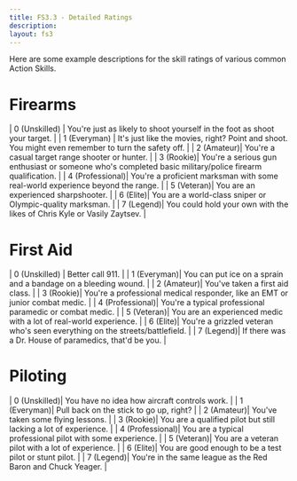 ```yaml
---
title: FS3.3 - Detailed Ratings
description:
layout: fs3
---
```


Here are some example descriptions for the skill ratings of various common Action Skills.

# Firearms

| 0 (Unskilled) | You're just as likely to shoot yourself in the foot as shoot your target. |
| 1 (Everyman) | It's just like the movies, right?  Point and shoot.  You might even remember to turn the safety off. |
| 2 (Amateur)| You're a casual target range shooter or hunter. |
| 3 (Rookie)| You're a serious gun enthusiast or someone who's completed basic military/police firearm qualification. |
| 4 (Professional)| You're a proficient marksman with some real-world experience beyond the range. |
| 5 (Veteran)| You are an experienced sharpshooter. |
| 6 (Elite)| You are a world-class sniper or Olympic-quality marksman. |
| 7 (Legend)| You could hold your own with the likes of Chris Kyle or Vasily Zaytsev. |


# First Aid

| 0 (Unskilled) | Better call 911. |
| 1 (Everyman)| You can put ice on a sprain and a bandage on a bleeding wound. |
| 2 (Amateur)| You've taken a first aid class. |
| 3 (Rookie)| You're a professional medical responder, like an EMT or junior combat medic. |
| 4 (Professional)| You're a typical professional paramedic or combat medic.  |
| 5 (Veteran)| You are an experienced medic with a lot of real-world experience. |
| 6 (Elite)| You're a grizzled veteran who's seen everything on the streets/battlefield. |
| 7 (Legend)| If there was a Dr. House of paramedics, that'd be you. |


# Piloting

| 0 (Unskilled)| You have no idea how aircraft controls work. |
| 1 (Everyman)| Pull back on the stick to go up, right? |
| 2 (Amateur)| You've taken some flying lessons. |
| 3 (Rookie)| You are a qualified pilot but still lacking a lot of experience. |
| 4 (Professional)| You are a typical professional pilot with some experience. |
| 5 (Veteran)| You are a veteran pilot with a lot of experience. |
| 6 (Elite)| You are good enough to be a test pilot or stunt pilot.  |
| 7 (Legend)| You're in the same league as the Red Baron and Chuck Yeager. |

